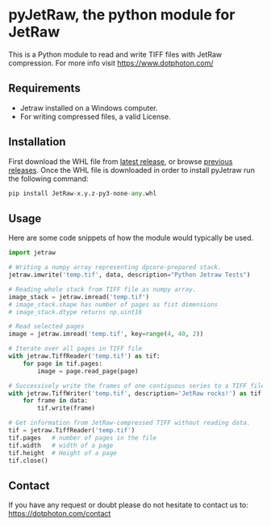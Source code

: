 # pyJetRaw, the python module for JetRaw  

This is a Python module to read and write TIFF files with JetRaw compression. For more info visit
https://www.dotphoton.com/


## Requirements
- Jetraw installed on a Windows computer.
- For writing compressed files, a valid License. 

## Installation
First download the WHL file from [latest release](https://github.com/Jetraw/pyJetraw/releases/latest), or browse [previous releases](https://github.com/Jetraw/Jetraw/releases). 
Once the WHL file is downloaded in order to install pyJetraw run the following command:

```python
pip install JetRaw-x.y.z-py3-none-any.whl
```

## Usage
Here are some code snippets of how the module would typically be used.

```python
import jetraw

# Writing a numpy array representing dpcore-prepared stack.
jetraw.imwrite('temp.tif', data, description="Python Jetraw Tests")

# Reading whole stack from TIFF file as numpy array.
image_stack = jetraw.imread('temp.tif')
# image_stack.shape has number of pages as fist dimensions
# image_stack.dtype returns np.uint16

# Read selected pages
image = jetraw.imread('temp.tif', key=range(4, 40, 2))

# Iterate over all pages in TIFF file
with jetraw.TiffReader('temp.tif') as tif:
    for page in tif.pages:
        image = page.read_page(page)

# Successively write the frames of one contiguous series to a TIFF file
with jetraw.TiffWriter('temp.tif', description='JetRaw rocks!') as tif:
    for frame in data:
        tif.write(frame)

# Get information from JetRaw-compressed TIFF without reading data.
tif = jetraw.TiffReader('temp.tif')
tif.pages   # number of pages in the file
tif.width   # width of a page
tif.height  # Height of a page
tif.close()

```

## Contact

If you have any request or doubt please do not hesitate to contact us to:
https://dotphoton.com/contact

